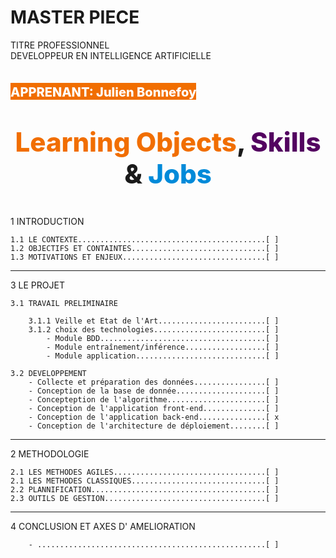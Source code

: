# MASTER PIECE
<p><style='font-size: 24px; line-height: 30px;'>TITRE PROFESSIONNEL<br>DEVELOPPEUR EN INTELLIGENCE ARTIFICIELLE</p>

<p style="color: #fff; background-color: #f16e00; font-size: 20px; display: inline; font-weight: 800; padding-top: 3px"><br>APPRENANT: Julien Bonnefoy </p>

<p style="text-align: center; font-size: 42px; font-weight: 800;"><span style="color: #f16e00;">Learning Objects</span>, <span style="color: #530260;">Skills</span>  & <span style="color: #008ad9;">Jobs</span></p>

1 INTRODUCTION  

    1.1 LE CONTEXTE..........................................[ ]  
    1.2 OBJECTIFS ET CONTAINTES..............................[ ]  
    1.3 MOTIVATIONS ET ENJEUX................................[ ]      
---

3 LE PROJET  

    3.1 TRAVAIL PRELIMINAIRE  
    
        3.1.1 Veille et Etat de l'Art........................[ ]  
        3.1.2 choix des technologies.........................[ ]  
            - Module BDD.....................................[ ]  
            - Module entraînement/inférence..................[ ]  
            - Module application.............................[ ]  
             
    3.2 DEVELOPPEMENT
        - Collecte et préparation des données................[ ]  
        - Conception de la base de donnée....................[ ]  
        - Concepteption de l'algorithme......................[ ]  
        - Conception de l'application front-end..............[ ]  
        - Conception de l'application back-end...............[ x  
        - Conception de l'architecture de déploiement........[ ]  
---


2 METHODOLOGIE  

    2.1 LES METHODES AGILES..................................[ ] 
    2.1 LES METHODES CLASSIQUES..............................[ ] 
    2.2 PLANNIFICATION.......................................[ ]
    2.3 OUTILS DE GESTION....................................[ ]      
---

4 CONCLUSION ET AXES D' AMELIORATION

        - ...................................................[ ]



